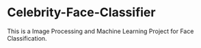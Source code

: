 # Celebrity-Face-Classifier
This is a Image Processing and Machine Learning Project for Face Classification.

